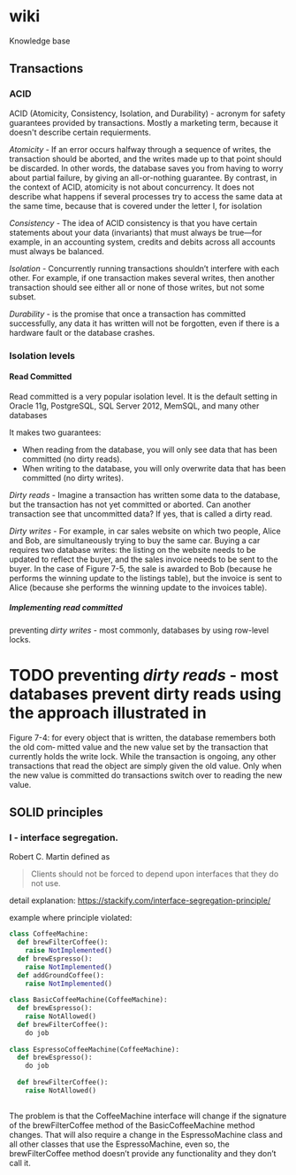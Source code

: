 # wiki
Knowledge base


## Transactions


### ACID
ACID (Atomicity, Consistency, Isolation, and Durability) - acronym for safety guarantees provided by transactions. Mostly a marketing term, because it doesn't describe certain requierments.

*Atomicity* - If an error occurs halfway through a sequence of writes, the transaction should be aborted, and the writes made up to that point should be discarded. In other words, the database saves you from having to worry about partial failure, by giving an all-or-nothing guarantee. By contrast, in the context of ACID, atomicity is not about concurrency. It does not describe what happens if several processes try to access the same data at the same time, because that is covered under the letter I, for isolation

*Consistency* - The idea of ACID consistency is that you have certain statements about your data (invariants) that must always be true—for example, in an accounting system, credits and debits across all accounts must always be balanced.

*Isolation* - Concurrently running transactions shouldn’t interfere with each other. For example, if one transaction makes several writes, then another transaction should see either all or none of those writes, but not some subset.

*Durability* - is the promise that once a transaction has committed successfully, any data it has written will not be forgotten, even if there is a hardware fault or the database crashes.

### Isolation levels

#### Read Committed

Read committed is a very popular isolation level. It is the default setting in Oracle 11g, PostgreSQL, SQL Server 2012, MemSQL, and many other databases

It makes two guarantees:
 - When reading from the database, you will only see data that has been committed (no dirty reads).
 - When writing to the database, you will only overwrite data that has been committed (no dirty writes).
 
 *Dirty reads* - Imagine a transaction has written some data to the database, but the transaction has not yet committed or aborted. Can another transaction see that uncommitted data? If yes, that is called a dirty read.

*Dirty writes* - For example, in car sales website on which two people, Alice and Bob, are simultaneously trying to buy the same car. Buying a car requires two database writes: the listing on the website needs to be updated to reflect the buyer, and the sales invoice needs to be sent to the buyer. In the case of Figure 7-5, the sale is awarded to Bob (because he performs the winning update to the listings table), but the invoice is sent to Alice (because she performs the winning update to the invoices table).

##### Implementing read committed
preventing *dirty writes* - most commonly, databases  by using row-level locks.
# TODO preventing *dirty reads* - most databases prevent dirty reads using the approach illustrated in
Figure 7-4: for every object that is written, the database remembers both the old com‐
mitted value and the new value set by the transaction that currently holds the write
lock. While the transaction is ongoing, any other transactions that read the object are
simply given the old value. Only when the new value is committed do transactions
switch over to reading the new value.


## SOLID principles

### I - interface segregation. 

Robert C. Martin defined as 
> Clients should not be forced to depend upon interfaces that they do not use.

detail explanation: https://stackify.com/interface-segregation-principle/

example where principle violated:
```python
class CoffeeMachine:
  def brewFilterCoffee():
    raise NotImplemented()
  def brewEspresso():
    raise NotImplemented()
  def addGroundCoffee():
    raise NotImplemented()
  
class BasicCoffeeMachine(CoffeeMachine):
  def brewEspresso():
    raise NotAllowed()
  def brewFilterCoffee():
    do job
    
class EspressoCoffeeMachine(CoffeeMachine):
  def brewEspresso():
    do job
    
  def brewFilterCoffee():
    raise NotAllowed()
  
```
The problem is that the CoffeeMachine interface will change if the signature of the brewFilterCoffee method of the BasicCoffeeMachine method changes. That will also require a change in the EspressoMachine class and all other classes that use the EspressoMachine, even so, the brewFilterCoffee method doesn’t provide any functionality and they don’t call it.
